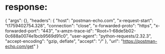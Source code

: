 # response:

{
    "args": {},
    "headers": {
        "host": "postman-echo.com",
        "x-request-start": "t1759402754.328",
        "connection": "close",
        "x-forwarded-proto": "https",
        "x-forwarded-port": "443",
        "x-amzn-trace-id": "Root=1-68de5b02-0c688a0074e1bcb9569d91c0",
        "user-agent": "python-requests/2.32.3",
        "accept-encoding": "gzip, deflate",
        "accept": "*/*"
    },
    "url": "https://postman-echo.com/get"
}
